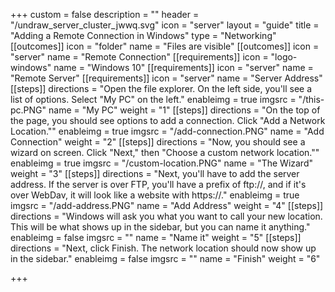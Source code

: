 +++
custom = false
description = ""
header = "/undraw_server_cluster_jwwq.svg"
icon = "server"
layout = "guide"
title = "Adding a Remote Connection in Windows"
type = "Networking"
[[outcomes]]
icon = "folder"
name = "Files are visible"
[[outcomes]]
icon = "server"
name = "Remote Connection"
[[requirements]]
icon = "logo-windows"
name = "Windows 10"
[[requirements]]
icon = "server"
name = "Remote Server"
[[requirements]]
icon = "server"
name = "Server Address"
[[steps]]
directions = "Open the file explorer. On the left side, you'll see a list of options. Select \"My PC\" on the left."
enableimg = true
imgsrc = "/this-pc.PNG"
name = "My PC"
weight = "1"
[[steps]]
directions = "On the top of the page, you should see options to add a connection. Click \"Add a Network Location.\""
enableimg = true
imgsrc = "/add-connection.PNG"
name = "Add Connection"
weight = "2"
[[steps]]
directions = "Now, you should see a wizard on screen. Click \"Next,\" then \"Choose a custom network location.\""
enableimg = true
imgsrc = "/custom-location.PNG"
name = "The Wizard"
weight = "3"
[[steps]]
directions = "Next, you'll have to add the server address. If the server is over FTP, you'll have a prefix of ftp://, and if it's over WebDav, it will look like a website with https://."
enableimg = true
imgsrc = "/add-address.PNG"
name = "Add Address"
weight = "4"
[[steps]]
directions = "Windows will ask you what you want to call your new location. This will be what shows up in the sidebar, but you can name it anything."
enableimg = false
imgsrc = ""
name = "Name it"
weight = "5"
[[steps]]
directions = "Next, click Finish. The network location should now show up in the sidebar."
enableimg = false
imgsrc = ""
name = "Finish"
weight = "6"

+++
